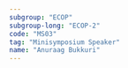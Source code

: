 ```yaml
---
subgroup: "ECOP"
subgroup-long: "ECOP-2"
code: "MS03"
tag: "Minisymposium Speaker"
name: "Anuraag Bukkuri"
---
```


